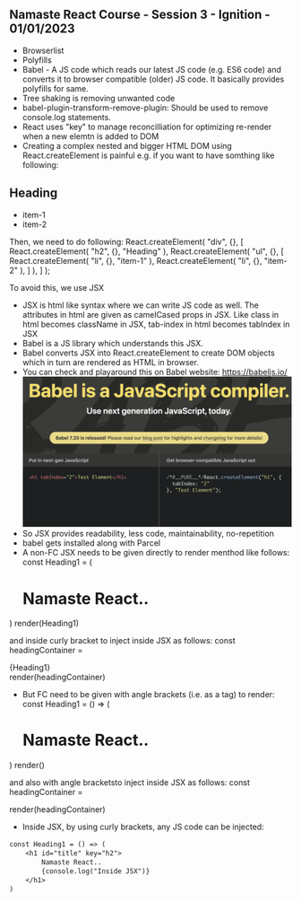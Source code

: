 ## Namaste React Course - Session 3 - Ignition - 01/01/2023
- Browserlist 
- Polyfills
- Babel - A JS code which reads our latest JS code (e.g. ES6 code) and converts it to browser compatible (older) JS code. It basically provides polyfills for same.
- Tree shaking is removing unwanted code
- babel-plugin-transform-remove-plugin: Should be used to remove console.log statements.
- React uses "key" to manage reconcilliation for optimizing re-render when a new elemtn is added to DOM
- Creating a complex nested and bigger HTML DOM using React.createElement is painful
e.g. if you want to have somthing like following:
<div>
    <h2>Heading</h2>
    <ul>
        <li>item-1</li>
        <li>item-2</li>
    </ul>
</div>
Then, we need to do following:
React.createElement( "div", {}, [
    React.createElement( "h2", {}, "Heading" ),
    React.createElement( "ul", {}, [
        React.createElement( "li", {}, "item-1" ),
        React.createElement( "li", {}, "item-2" ),
    ] ),
] );

To avoid this, we use JSX
- JSX is html like syntax where we can write JS code as well. The attributes in html are given as camelCased props in JSX. Like class in html becomes className in JSX, tab-index in html becomes tabIndex in JSX
- Babel is a JS library which understands this JSX.
- Babel converts JSX into React.createElement to create DOM objects which in turn are rendered as HTML in browser.
- You can check and playaround this on Babel website: https://babeljs.io/
![Tux, the Linux mascot](/assets/babel.png)
- So JSX provides readability, less code, maintainability, no-repetition
- babel gets installed along with Parcel
- A non-FC JSX needs to be given directly to render menthod like follows:
const Heading1 = (
    <h1 id="title" key="h2">
        Namaste React..
    </h1>
)
render(Heading1)

and inside curly bracket to inject inside JSX as follows:
const headingContainer = <div>{Heading1}</div>
render(headingContainer)

- But FC need to be given with angle brackets (i.e. as a tag) to render:
const Heading1 = () => (
    <h1 id="title" key="h2">
        Namaste React..
    </h1>
)
render(<Heading1 />)

and also with angle bracketsto inject inside JSX as follows:
const headingContainer = <div><Heading1 /></div>
render(headingContainer)

- Inside JSX, by using curly brackets, any JS code can be injected:
```
const Heading1 = () => (
    <h1 id="title" key="h2">
        Namaste React..
        {console.log("Inside JSX")}
    </h1>
)
```
